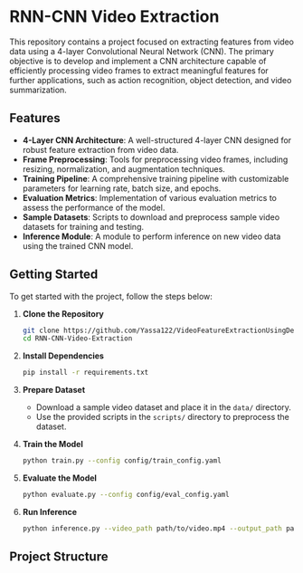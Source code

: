 # RNN-CNN Video Extraction

This repository contains a project focused on extracting features from video data using a 4-layer Convolutional Neural Network (CNN). The primary objective is to develop and implement a CNN architecture capable of efficiently processing video frames to extract meaningful features for further applications, such as action recognition, object detection, and video summarization.

## Features
- **4-Layer CNN Architecture**: A well-structured 4-layer CNN designed for robust feature extraction from video data.
- **Frame Preprocessing**: Tools for preprocessing video frames, including resizing, normalization, and augmentation techniques.
- **Training Pipeline**: A comprehensive training pipeline with customizable parameters for learning rate, batch size, and epochs.
- **Evaluation Metrics**: Implementation of various evaluation metrics to assess the performance of the model.
- **Sample Datasets**: Scripts to download and preprocess sample video datasets for training and testing.
- **Inference Module**: A module to perform inference on new video data using the trained CNN model.

## Getting Started
To get started with the project, follow the steps below:

1. **Clone the Repository**
    ```bash
    git clone https://github.com/Yassa122/VideoFeatureExtractionUsingDeepLearning.git
    cd RNN-CNN-Video-Extraction
    ```

2. **Install Dependencies**
    ```bash
    pip install -r requirements.txt
    ```

3. **Prepare Dataset**
    - Download a sample video dataset and place it in the `data/` directory.
    - Use the provided scripts in the `scripts/` directory to preprocess the dataset.

4. **Train the Model**
    ```bash
    python train.py --config config/train_config.yaml
    ```

5. **Evaluate the Model**
    ```bash
    python evaluate.py --config config/eval_config.yaml
    ```

6. **Run Inference**
    ```bash
    python inference.py --video_path path/to/video.mp4 --output_path path/to/output
    ```

## Project Structure

